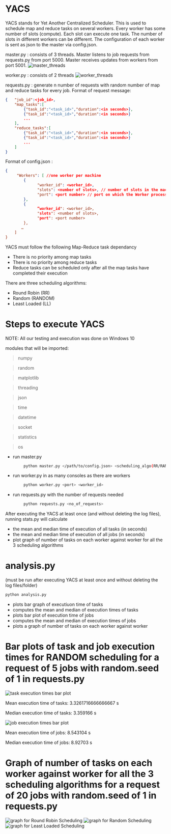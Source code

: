 # YACS
YACS stands for Yet Another Centralized Scheduler. This is used to schedule map and reduce tasks on several workers. Every worker has some number of slots (compute). Each slot can execute one task. The number of slots in different workers can be different. The configuration of each worker is sent as json to the master via config.json. 

master.py : consists of 3 threads. Master listens to job requests from requests.py from port 5000. Master receives updates from workers from port 5001.
![master_threads](https://github.com/SaiEashwarKS/YACS_BD_Project/blob/main/images/MasterFlowchart.png)

worker.py : consists of 2 threads
![worker_threads](https://github.com/SaiEashwarKS/YACS_BD_Project/blob/main/images/WorkerFlowchart.png)

requests.py : generate n number of requests with random number of map and reduce tasks for every job.
Format of request message:
```json
{	"job_id":<job_id>,	
	"map_tasks":[
		{"task_id":"<task_id>","duration":<in seconds>},	
		{"task_id":"<task_id>","duration":<in seconds>}	
		...	
	],	
	"reduce_tasks":[	
		{"task_id":"<task_id>","duration":<in seconds>},	
		{"task_id":"<task_id>","duration":<in seconds>}
		...	
	]
}
```

Format of config.json :
```json
{
	 "Workers": [ //one worker per machine
	    {
		      "worker_id": <worker_id>,
		      "slots": <number of slots>, // number of slots in the machine
		      "port": <port number> // port on which the Worker process listens for task launch messages
	    },
	    {
		      ”worker_id": <worker_id>,
		      "slots": <number of slots>,
		      "port": <port number>
	    },
   	   …
	]
}

```
YACS must follow the following Map-Reduce task dependancy
- There is no priority among map tasks
- There is no priority among reduce tasks
- Reduce tasks can be scheduled only after all the map tasks have completed their execution

There are three scheduling algorithms:
- Round Robin (RR)
- Random (RANDOM)
- Least Loaded (LL)



# Steps to execute YACS

NOTE: All our testing and execution was done on Windows 10

modules that will be imported:
>numpy

>random

>matplotlib

>threading

>json

>time

>datetime

>socket

>statistics

>os


- run master.py 
```sh 
        python master.py </path/to/config.json> <scheduling_algo(RR/RANDOM/LL)> 
```
- run worker.py in as many consoles as there are workers
```sh
        python worker.py <port> <worker_id>
```
- run requests.py with the number of requests needed
```sh
        python requests.py <no_of_requests>
```


After executing the YACS at least once (and without deleting the log files), running stats.py will calculate
- the mean and median time of execution of all tasks (in seconds)
- the mean and median time of execution of all jobs (in seconds)
- plot graph of number of tasks on each worker against worker for all the 3 scheduling algorithms

# analysis.py
(must be run after executing YACS at least once and without deleting the log files/folder)
```sh
python analysis.py
```
- plots bar graph of executiuon time of tasks
- computes the mean and median of execution times of tasks
- plots bar plot of execution time of jobs
- computes the mean and median of execution times of jobs
- plots a graph of number of tasks on each worker against worker

# Bar plots of task and job execution times for RANDOM scheduling for a request of 5 jobs with random.seed of 1 in requests.py
![task execution times bar plot](https://github.com/SaiEashwarKS/YACS_BD_Project/blob/main/images/TaskExecutionGraph.png)

Mean execution time of tasks: 3.3261716666666667 s

Median execution time of tasks: 3.359166 s

![job execution times bar plot](https://github.com/SaiEashwarKS/YACS_BD_Project/blob/main/images/JobExecutionGraph.png)

Mean execution time of jobs: 8.543104 s

Median execution time of jobs: 8.92703 s

# Graph of number of tasks on each worker against worker for all the 3 scheduling algorithms for a request of 20 jobs with random.seed of 1 in requests.py
![graph for Round Robin Scheduling](https://github.com/SaiEashwarKS/YACS_BD_Project/blob/main/images/RR_graph.png)
![graph for Random Scheduling](https://github.com/SaiEashwarKS/YACS_BD_Project/blob/main/images/RANDOM_graph.png)
![graph for Least Loaded Scheduling](https://github.com/SaiEashwarKS/YACS_BD_Project/blob/main/images/LL_graph.png)


